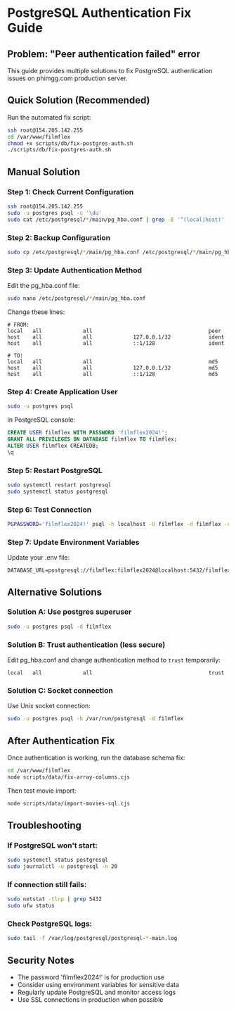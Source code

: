 # PostgreSQL Authentication Fix Guide
## Problem: "Peer authentication failed" error

This guide provides multiple solutions to fix PostgreSQL authentication issues on phimgg.com production server.

## Quick Solution (Recommended)

Run the automated fix script:
```bash
ssh root@154.205.142.255
cd /var/www/filmflex
chmod +x scripts/db/fix-postgres-auth.sh
./scripts/db/fix-postgres-auth.sh
```

## Manual Solution

### Step 1: Check Current Configuration
```bash
ssh root@154.205.142.255
sudo -u postgres psql -c '\du'
sudo cat /etc/postgresql/*/main/pg_hba.conf | grep -E '^(local|host)'
```

### Step 2: Backup Configuration
```bash
sudo cp /etc/postgresql/*/main/pg_hba.conf /etc/postgresql/*/main/pg_hba.conf.backup
```

### Step 3: Update Authentication Method
Edit the pg_hba.conf file:
```bash
sudo nano /etc/postgresql/*/main/pg_hba.conf
```

Change these lines:
```
# FROM:
local   all             all                                     peer
host    all             all             127.0.0.1/32            ident
host    all             all             ::1/128                 ident

# TO:
local   all             all                                     md5
host    all             all             127.0.0.1/32            md5
host    all             all             ::1/128                 md5
```

### Step 4: Create Application User
```bash
sudo -u postgres psql
```

In PostgreSQL console:
```sql
CREATE USER filmflex WITH PASSWORD 'filmflex2024!';
GRANT ALL PRIVILEGES ON DATABASE filmflex TO filmflex;
ALTER USER filmflex CREATEDB;
\q
```

### Step 5: Restart PostgreSQL
```bash
sudo systemctl restart postgresql
sudo systemctl status postgresql
```

### Step 6: Test Connection
```bash
PGPASSWORD='filmflex2024!' psql -h localhost -U filmflex -d filmflex -c '\dt'
```

### Step 7: Update Environment Variables
Update your .env file:
```env
DATABASE_URL=postgresql://filmflex:filmflex2024@localhost:5432/filmflex
```

## Alternative Solutions

### Solution A: Use postgres superuser
```bash
sudo -u postgres psql -d filmflex
```

### Solution B: Trust authentication (less secure)
Edit pg_hba.conf and change authentication method to `trust` temporarily:
```
local   all             all                                     trust
```

### Solution C: Socket connection
Use Unix socket connection:
```bash
sudo -u postgres psql -h /var/run/postgresql -d filmflex
```

## After Authentication Fix

Once authentication is working, run the database schema fix:

```bash
cd /var/www/filmflex
node scripts/data/fix-array-columns.cjs
```

Then test movie import:
```bash
node scripts/data/import-movies-sql.cjs
```

## Troubleshooting

### If PostgreSQL won't start:
```bash
sudo systemctl status postgresql
sudo journalctl -u postgresql -n 20
```

### If connection still fails:
```bash
sudo netstat -tlnp | grep 5432
sudo ufw status
```

### Check PostgreSQL logs:
```bash
sudo tail -f /var/log/postgresql/postgresql-*-main.log
```

## Security Notes

- The password 'filmflex2024!' is for production use
- Consider using environment variables for sensitive data
- Regularly update PostgreSQL and monitor access logs
- Use SSL connections in production when possible
